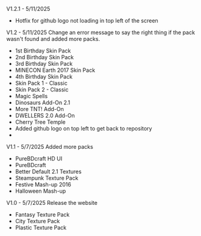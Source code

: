 V1.2.1 - 5/11/2025
- Hotfix for github logo not loading in top left of the screen

V1.2 - 5/11/2025
Change an error message to say the right thing if the pack wasn't found and added more packs.
- 1st Birthday Skin Pack
- 2nd Birthday Skin Pack
- 3rd Birthday Skin Pack
- MINECON Earth 2017 Skin Pack
- 4th Birthday Skin Pack
- Skin Pack 1 - Classic
- Skin Pack 2 - Classic
- Magic Spells
- Dinosaurs Add-On 2.1
- More TNT! Add-On
- DWELLERS 2.0 Add-On
- Cherry Tree Temple
- Added github logo on top left to get back to repository
- 

V1.1 - 5/7/2025
Added more packs
- PureBDcraft HD UI
- PureBDcraft
- Better Default 2.1 Textures
- Steampunk Texture Pack
- Festive Mash-up 2016
- Halloween Mash-up

V1.0 - 5/7/2025
Release the website
- Fantasy Texture Pack
- City Texture Pack
- Plastic Texture Pack
